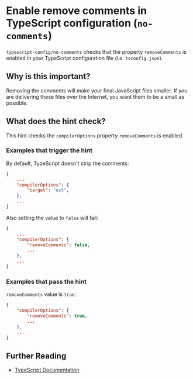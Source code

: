# Enable remove comments in TypeScript configuration (`no-comments`)

`typescript-config/no-comments` checks that the property `removeComments`
is enabled in your TypeScript configuration file (i.e. `tsconfig.json`).

## Why is this important?

Removing the comments will make your final JavaScript files smaller. If you
are delivering these files over the Internet, you want them to be a small as
possible.

## What does the hint check?

This hint checks the `compilerOptions` property `removeComments` is enabled.

### Examples that **trigger** the hint

By default, TypeScript doesn't strip the comments:

```json
{
    ...
    "compilerOptions": {
        "target": "es5",
    },
    ...
}
```

Also setting the value to `false` will fail:

```json
{
    ...
    "compilerOptions": {
        "removeComments": false,
        ...
    },
    ...
}
```

### Examples that **pass** the hint

`removeComments` value is `true`:

```json
{
    "compilerOptions": {
        "removeComments": true,
        ...
    },
    ...
}
```

## Further Reading

* [TypeScript Documentation][typescript docs]

[typescript docs]: https://www.typescriptlang.org/docs/home.html
